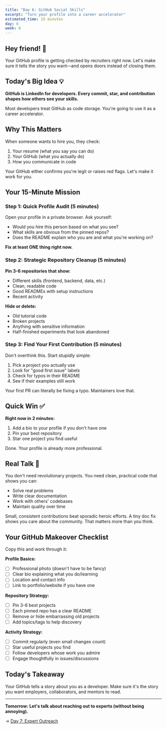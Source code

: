 ```yaml
---
title: "Day 6: GitHub Social Skills"
excerpt: "Turn your profile into a career accelerator"
estimated_time: 15 minutes
day: 6
week: 6
---
```


## Hey friend! 👋

Your GitHub profile is getting checked by recruiters right now. Let's make sure it tells the story you want—and opens doors instead of closing them.

## Today's Big Idea 💡

**GitHub is LinkedIn for developers. Every commit, star, and contribution shapes how others see your skills.**

Most developers treat GitHub as code storage. You're going to use it as a career accelerator.

## Why This Matters

When someone wants to hire you, they check:

1. Your resume (what you say you can do)
2. Your GitHub (what you actually do)
3. How you communicate in code

Your GitHub either confirms you're legit or raises red flags. Let's make it work for you.

## Your 15-Minute Mission

### Step 1: Quick Profile Audit (5 minutes)

Open your profile in a private browser. Ask yourself:

- Would you hire this person based on what you see?
- What skills are obvious from the pinned repos?
- Does the README explain who you are and what you're working on?

**Fix at least ONE thing right now.**

### Step 2: Strategic Repository Cleanup (5 minutes)

**Pin 3-6 repositories that show:**

- Different skills (frontend, backend, data, etc.)
- Clean, readable code
- Good READMEs with setup instructions
- Recent activity

**Hide or delete:**

- Old tutorial code
- Broken projects
- Anything with sensitive information
- Half-finished experiments that look abandoned

### Step 3: Find Your First Contribution (5 minutes)

Don't overthink this. Start stupidly simple:

1. Pick a project you actually use
2. Look for "good first issue" labels
3. Check for typos in their README
4. See if their examples still work

Your first PR can literally be fixing a typo. Maintainers love that.

## Quick Win ✅

**Right now in 2 minutes:**

1. Add a bio to your profile if you don't have one
2. Pin your best repository
3. Star one project you find useful

Done. Your profile is already more professional.

## Real Talk 💬

You don't need revolutionary projects. You need clean, practical code that shows you can:

- Solve real problems
- Write clear documentation
- Work with others' codebases
- Maintain quality over time

Small, consistent contributions beat sporadic heroic efforts. A tiny doc fix shows you care about the community. That matters more than you think.

## Your GitHub Makeover Checklist

Copy this and work through it:

**Profile Basics:**

- [ ] Professional photo (doesn't have to be fancy)
- [ ] Clear bio explaining what you do/learning
- [ ] Location and contact info
- [ ] Link to portfolio/website if you have one

**Repository Strategy:**

- [ ] Pin 3-6 best projects
- [ ] Each pinned repo has a clear README
- [ ] Remove or hide embarrassing old projects
- [ ] Add topics/tags to help discovery

**Activity Strategy:**

- [ ] Commit regularly (even small changes count)
- [ ] Star useful projects you find
- [ ] Follow developers whose work you admire
- [ ] Engage thoughtfully in issues/discussions

## Today's Takeaway

Your GitHub tells a story about you as a developer. Make sure it's the story you want employers, collaborators, and mentors to read.

---

**Tomorrow: Let's talk about reaching out to experts (without being annoying).**

→ [Day 7: Expert Outreach](./07-expert-outreach)
